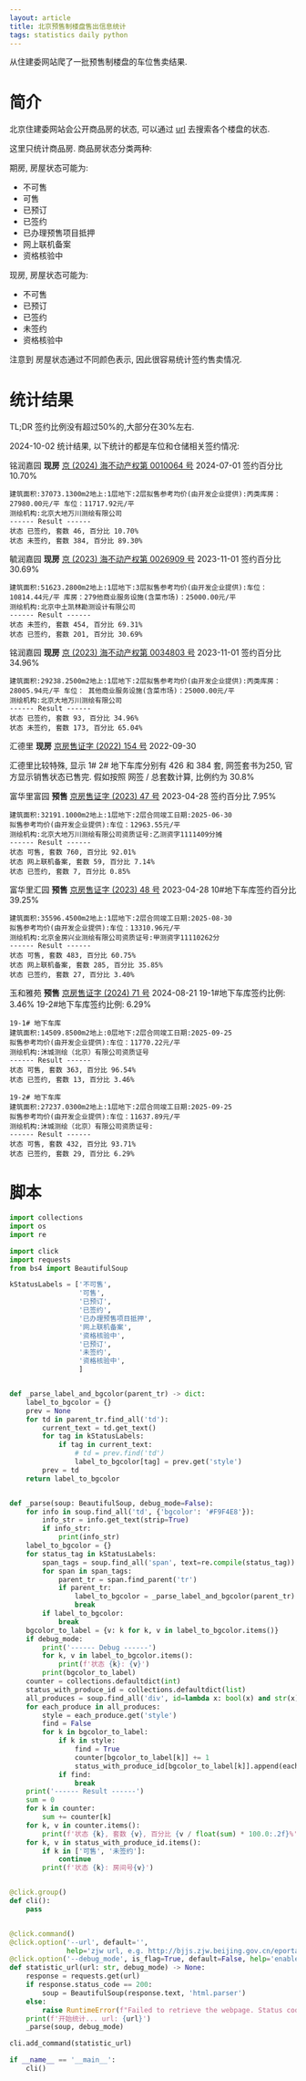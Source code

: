 ```yaml
---
layout: article
title: 北京预售制楼盘售出信息统计
tags: statistics daily python
---
```


从住建委网站爬了一批预售制楼盘的车位售卖结果.

<!--more-->

# 简介

北京住建委网站会公开商品房的状态, 
可以通过 [url](http://bjjs.zjw.beijing.gov.cn/eportal/ui?pageId=307670) 去搜索各个楼盘的状态. 

这里只统计商品房. 商品房状态分类两种:

期房, 房屋状态可能为:
- 不可售
- 可售
- 已预订
- 已签约
- 已办理预售项目抵押
- 网上联机备案
- 资格核验中

现房, 房屋状态可能为:
- 不可售
- 已预订
- 已签约
- 未签约
- 资格核验中

注意到 房屋状态通过不同颜色表示, 因此很容易统计签约售卖情况.

# 统计结果

TL;DR 签约比例没有超过50%的,大部分在30%左右.

2024-10-02 统计结果, 以下统计的都是车位和仓储相关签约情况:

铭润嘉园 **现房** 
[京 (2024) 海不动产权第 0010064 号](http://bjjs.zjw.beijing.gov.cn/eportal/ui?pageId=424476&projectID=24504969&systemID=3&srcId=1) 
2024-07-01 签约百分比 10.70%

```
建筑面积:37073.1300m2地上:1层地下:2层拟售参考均价(由开发企业提供):丙类库房：27980.00元/平 车位：11717.92元/平
测绘机构:北京大地万川测绘有限公司
------ Result ------
状态 已签约, 套数 46, 百分比 10.70%
状态 未签约, 套数 384, 百分比 89.30%
```

毓润嘉园 **现房** 
[京 (2023) 海不动产权第 0026909 号](http://bjjs.zjw.beijing.gov.cn/eportal/ui?pageId=424476&projectID=24246988&systemID=3&srcId=1) 
2023-11-01 签约百分比 30.69%

```
建筑面积:51623.2800m2地上:1层地下:3层拟售参考均价(由开发企业提供):车位：10814.44元/平 库房：279他商业服务设施(含菜市场)：25000.00元/平
测绘机构:北京中土凯林勘测设计有限公司
------ Result ------
状态 未签约, 套数 454, 百分比 69.31%
状态 已签约, 套数 201, 百分比 30.69%
```

铭润嘉园 **现房** 
[京 (2023) 海不动产权第 0034803 号](http://bjjs.zjw.beijing.gov.cn/eportal/ui?pageId=424476&projectID=24143518&systemID=3&srcId=1) 
2023-11-01 签约百分比 34.96%

```
建筑面积:29238.2500m2地上:1层地下:2层拟售参考均价(由开发企业提供):丙类库房：28005.94元/平 车位： 其他商业服务设施(含菜市场)：25000.00元/平
测绘机构:北京大地万川测绘有限公司
------ Result ------
状态 已签约, 套数 93, 百分比 34.96%
状态 未签约, 套数 173, 百分比 65.04%
```

汇德里 **现房** 
[京房售证字 (2022) 154 号](http://bjjs.zjw.beijing.gov.cn/eportal/ui?pageId=320794&projectID=7438306&systemID=2&srcId=1#) 
2022-09-30 

汇德里比较特殊, 显示 1# 2# 地下车库分别有 426 和 384 套, 
网签套书为250, 官方显示销售状态已售完. 假如按照 网签 / 总套数计算, 比例约为 30.8%


富华里富园 **预售**
[京房售证字 (2023) 47 号](http://bjjs.zjw.beijing.gov.cn/eportal/ui?pageId=320794&projectID=7607383&systemID=2&srcId=1) 
2023-04-28 签约百分比 7.95%

```
建筑面积:32191.1000m2地上:1层地下:2层合同竣工日期:2025-06-30
拟售参考均价(由开发企业提供):车位：12963.55元/平
测绘机构:北京大地万川测绘有限公司资质证号:乙测资字1111409分摊
------ Result ------
状态 可售, 套数 760, 百分比 92.01%
状态 网上联机备案, 套数 59, 百分比 7.14%
状态 已签约, 套数 7, 百分比 0.85%
```

富华里汇园 **预售** 
[京房售证字 (2023) 48 号](http://bjjs.zjw.beijing.gov.cn/eportal/ui?pageId=320794&projectID=7607382&systemID=2&srcId=1) 
2023-04-28 10#地下车库签约百分比 39.25%

```
建筑面积:35596.4500m2地上:1层地下:2层合同竣工日期:2025-08-30
拟售参考均价(由开发企业提供):车位：13310.96元/平
测绘机构:北京金房兴业测绘有限公司资质证号:甲测资字11110262分
------ Result ------
状态 可售, 套数 483, 百分比 60.75%
状态 网上联机备案, 套数 285, 百分比 35.85%
状态 已签约, 套数 27, 百分比 3.40%
```

玉和雅苑 **预售** 
[京房售证字 (2024) 71 号](http://bjjs.zjw.beijing.gov.cn/eportal/ui?pageId=320794&projectID=7901306&systemID=2&srcId=1) 
2024-08-21 
19-1#地下车库签约比例: 3.46% 
19-2#地下车库签约比例: 6.29%

```
19-1# 地下车库
建筑面积:14509.8500m2地上:0层地下:2层合同竣工日期:2025-09-25
拟售参考均价(由开发企业提供):车位：11770.22元/平
测绘机构:沐城测绘（北京）有限公司资质证号
------ Result ------
状态 可售, 套数 363, 百分比 96.54%
状态 已签约, 套数 13, 百分比 3.46%

19-2# 地下车库
建筑面积:27237.0300m2地上:1层地下:2层合同竣工日期:2025-09-25
拟售参考均价(由开发企业提供):车位：11637.89元/平
测绘机构:沐城测绘（北京）有限公司资质证号:
------ Result ------
状态 可售, 套数 432, 百分比 93.71%
状态 已签约, 套数 29, 百分比 6.29%
```

# 脚本

```python
import collections
import os
import re

import click
import requests
from bs4 import BeautifulSoup

kStatusLabels = ['不可售',
                 '可售',
                 '已预订',
                 '已签约',
                 '已办理预售项目抵押',
                 '网上联机备案',
                 '资格核验中',
                 '已预订',
                 '未签约',
                 '资格核验中',
                 ]


def _parse_label_and_bgcolor(parent_tr) -> dict:
    label_to_bgcolor = {}
    prev = None
    for td in parent_tr.find_all('td'):
        current_text = td.get_text()
        for tag in kStatusLabels:
            if tag in current_text:
                # td = prev.find('td')
                label_to_bgcolor[tag] = prev.get('style')
        prev = td
    return label_to_bgcolor


def _parse(soup: BeautifulSoup, debug_mode=False):
    for info in soup.find_all('td', {'bgcolor': '#F9F4E8'}):
        info_str = info.get_text(strip=True)
        if info_str:
            print(info_str)
    label_to_bgcolor = {}
    for status_tag in kStatusLabels:
        span_tags = soup.find_all('span', text=re.compile(status_tag))
        for span in span_tags:
            parent_tr = span.find_parent('tr')
            if parent_tr:
                label_to_bgcolor = _parse_label_and_bgcolor(parent_tr)
                break
        if label_to_bgcolor:
            break
    bgcolor_to_label = {v: k for k, v in label_to_bgcolor.items()}
    if debug_mode:
        print('------ Debug ------')
        for k, v in label_to_bgcolor.items():
            print(f'状态 {k}: {v}')
        print(bgcolor_to_label)
    counter = collections.defaultdict(int)
    status_with_produce_id = collections.defaultdict(list)
    all_produces = soup.find_all('div', id=lambda x: bool(x) and str(x).isdigit(), style=lambda x: bool(x))
    for each_produce in all_produces:
        style = each_produce.get('style')
        find = False
        for k in bgcolor_to_label:
            if k in style:
                find = True
                counter[bgcolor_to_label[k]] += 1
                status_with_produce_id[bgcolor_to_label[k]].append(each_produce.get_text(strip=True))
            if find:
                break
    print('------ Result ------')
    sum = 0
    for k in counter:
        sum += counter[k]
    for k, v in counter.items():
        print(f'状态 {k}, 套数 {v}, 百分比 {v / float(sum) * 100.0:.2f}%')
    for k, v in status_with_produce_id.items():
        if k in ['可售', '未签约']:
            continue
        print(f'状态 {k}: 房间号{v}')


@click.group()
def cli():
    pass


@click.command()
@click.option('--url', default='',
              help='zjw url, e.g. http://bjjs.zjw.beijing.gov.cn/eportal/ui?pageId=320833&systemId=2&categoryId=1&salePermitId=7901306&buildingId=542133')
@click.option('--debug_mode', is_flag=True, default=False, help='enable debug mode.')
def statistic_url(url: str, debug_mode) -> None:
    response = requests.get(url)
    if response.status_code == 200:
        soup = BeautifulSoup(response.text, 'html.parser')
    else:
        raise RuntimeError(f"Failed to retrieve the webpage. Status code: {response.status_code}")
    print(f'开始统计... url: {url}')
    _parse(soup, debug_mode)

cli.add_command(statistic_url)

if __name__ == '__main__':
    cli()
```